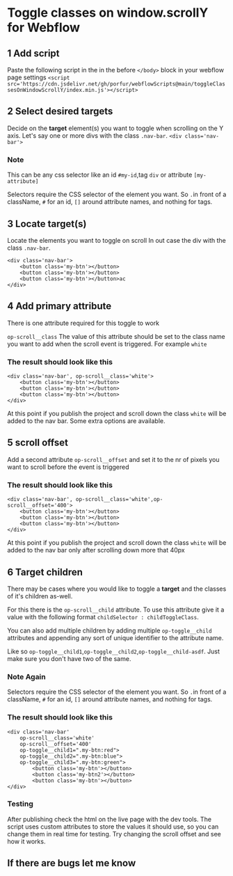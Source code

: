 # Toggle classes on window.scrollY for Webflow

## 1 Add script

Paste the following script in the in the before `</body>` block in your webflow page settings
`<script src='https://cdn.jsdelivr.net/gh/porfur/webflowScripts@main/toggleClassesOnWindowScrollY/index.min.js'></script>`

## 2 Select desired targets

Decide on the **target** element(s) you want to toggle when scrolling on the Y axis.
Let's say one or more divs with the class `.nav-bar`.
`<div class='nav-bar'>`

### Note

This can be any css selector like an id `#my-id`,tag `div` or attribute `[my-attribute]`

Selectors require the CSS selector of the element you want. So `.`in front of a className, `#` for an id, `[]` around attribute names, and nothing for tags.

## 3 Locate target(s)

Locate the elements you want to toggle on scroll
In out case the div with the class `.nav-bar`.

    <div class='nav-bar'>
    	<button class='my-btn'></button>
    	<button class='my-btn'></button>
    	<button class='my-btn'></button>ac
    </div>

## 4 Add primary attribute

There is one attribute required for this toggle to work

`op-scroll__class` The value of this attribute should be set to the class name you want to add when the scroll event is triggered.
For example `white`

### The result should look like this

    <div class='nav-bar', op-scroll__class='white'>
    	<button class='my-btn'></button>
    	<button class='my-btn'></button>
    	<button class='my-btn'></button>
    </div>

At this point if you publish the project and scroll down the class `white` will be added to the nav bar.
Some extra options are available.

## 5 scroll offset

Add a second attribute `op-scroll__offset` and set it to the nr of pixels you want to scroll before the event is triggered

### The result should look like this

    <div class='nav-bar', op-scroll__class='white',op-scroll__offset='400'>
    	<button class='my-btn'></button>
    	<button class='my-btn'></button>
    	<button class='my-btn'></button>
    </div>

At this point if you publish the project and scroll down the class `white` will be added to the nav bar only after scrolling down more that 40px

## 6 Target children

There may be cases where you would like to toggle a **target** and the classes of it's children as-well.

For this there is the `op-scroll__child` attribute.
To use this attribute give it a value with the following format `childSelector : childToggleClass`.

You can also add multiple children by adding multiple `op-toggle__child` attributes and appending any sort of unique identifier to the attribute name.

Like so `op-toggle__child1`,`op-toggle__child2`,`op-toggle__child-asdf`.
Just make sure you don't have two of the same.

### Note Again

Selectors require the CSS selector of the element you want. So `.`in front of a className, `#` for an id, `[]` around attribute names, and nothing for tags.

### The result should look like this

    <div class='nav-bar'
		op-scroll__class='white'
		op-scroll__offset='400'
		op-toggle__child1=".my-btn:red">
		op-toggle__child2=".my-btn:blue">
		op-toggle__child3=".my-btn:green">
		 	<button class='my-btn'></button>
			<button class='my-btn2'></button>
			<button class='my-btn'></button>
    </div>

### Testing

After publishing check the html on the live page with the dev tools.
The script uses custom attributes to store the values it should use, so you can change them in real time for testing.
Try changing the scroll offset and see how it works.

## If there are bugs let me know
